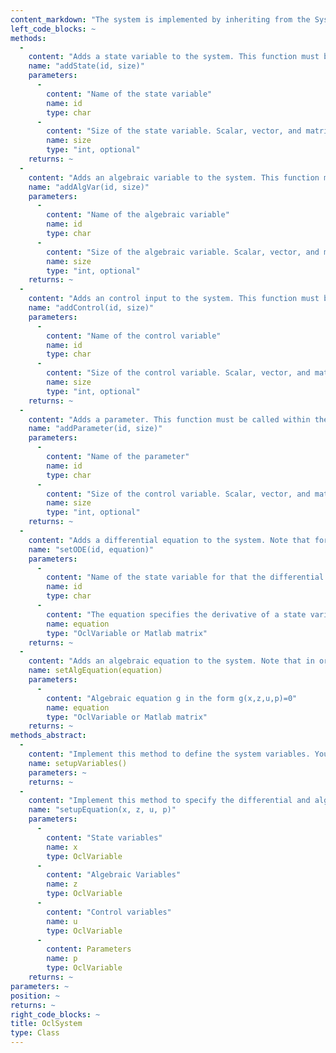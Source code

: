 ```yaml
--- 
content_markdown: "The system is implemented by inheriting from the System class. You need to implement the two methods setupVariables and setupEquation. Have a look at the VanDerPolSystem.m in the Examples folder get an impression on how it works."
left_code_blocks: ~
methods: 
  - 
    content: "Adds a state variable to the system. This function must be called within the setupEquation method."
    name: "addState(id, size)"
    parameters: 
      - 
        content: "Name of the state variable"
        name: id
        type: char
      - 
        content: "Size of the state variable. Scalar, vector, and matrix valued variables are allowed. If a scalar value s is given, the size of the variable will be [s,1]. Defaults to [1,1]."
        name: size
        type: "int, optional"
    returns: ~
  - 
    content: "Adds an algebraic variable to the system. This function must be called within the setupEquation method."
    name: "addAlgVar(id, size)"
    parameters: 
      - 
        content: "Name of the algebraic variable"
        name: id
        type: char
      - 
        content: "Size of the algebraic variable. Scalar, vector, and matrix valued variables are allowed. If a scalar value s is given, the size of the variable will be [s,1]. Defaults to [1,1]."
        name: size
        type: "int, optional"
    returns: ~
  - 
    content: "Adds an control input to the system. This function must be called within the setupEquation method."
    name: "addControl(id, size)"
    parameters: 
      - 
        content: "Name of the control variable"
        name: id
        type: char
      - 
        content: "Size of the control variable. Scalar, vector, and matrix valued variables are allowed. If a scalar value s is given, the size of the variable will be [s,1]. Defaults to [1,1]."
        name: size
        type: "int, optional"
    returns: ~
  - 
    content: "Adds a parameter. This function must be called within the setupEquation method."
    name: "addParameter(id, size)"
    parameters: 
      - 
        content: "Name of the parameter"
        name: id
        type: char
      - 
        content: "Size of the control variable. Scalar, vector, and matrix valued variables are allowed. If a scalar value s is given, the size of the variable will be [s,1]. Defaults to [1,1]."
        name: size
        type: "int, optional"
    returns: ~
  - 
    content: "Adds a differential equation to the system. Note that for every state variable a differential equation must be specified."
    name: "setODE(id, equation)"
    parameters: 
      - 
        content: "Name of the state variable for that the differential equation is given."
        name: id
        type: char
      - 
        content: "The equation specifies the derivative of a state variable. Right hand side of the differential equation dot(x) = f(x,z,u,p) for state variable x."
        name: equation
        type: "OclVariable or Matlab matrix"
    returns: ~
  - 
    content: "Adds an algebraic equation to the system. Note that in order to be able to simulate the system, the total number of rows of the algebraic equations needs to be equal to the total number/dimension of algebraic variables."
    name: setAlgEquation(equation)
    parameters: 
      - 
        content: "Algebraic equation g in the form g(x,z,u,p)=0"
        name: equation
        type: "OclVariable or Matlab matrix"
    returns: ~
methods_abstract: 
  - 
    content: "Implement this method to define the system variables. You can create state, control and algebraic variables using the class methods."
    name: setupVariables()
    parameters: ~
    returns: ~
  - 
    content: "Implement this method to specify the differential and algebraic equations. It is possible to define only ordinary differential equations (ODE system), or differential and algebraic equations (DAE system)."
    name: "setupEquation(x, z, u, p)"
    parameters: 
      - 
        content: "State variables"
        name: x
        type: OclVariable
      - 
        content: "Algebraic Variables"
        name: z
        type: OclVariable
      - 
        content: "Control variables"
        name: u
        type: OclVariable
      - 
        content: Parameters
        name: p
        type: OclVariable
    returns: ~
parameters: ~
position: ~
returns: ~
right_code_blocks: ~
title: OclSystem
type: Class
---
```

